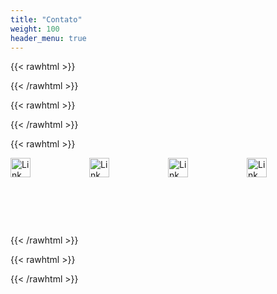 ```yaml
---
title: "Contato"
weight: 100
header_menu: true
---
```


{{< rawhtml >}}
<p style="clear: both"></p>
{{< /rawhtml >}}

{{< rawhtml >}}
<p style="clear: both"></p>
{{< /rawhtml >}}


{{< rawhtml >}}
<div style="display: flex; flex-directio: flex-end;  ">
    <a href="mailto:namirufba@ufba.br" target="_blank" style="width: 75%; margin: 0px;"><img src="/icones/email.png" alt="Link para email" width="50%"></a>
    <a href="https://www.facebook.com/namirufba" target="_blank" style="width:75%; margin: 0px;"><img src="/icones/facebook.png" alt="Link para facebook" width="50%"></a>
    <a href="https://www.instagram.com/namirufba" target="_blank" style="width:75%; margin: 0px;"><img src="/icones/instagram.png" alt="Link para instagram" width="50%"></a>
    <a href="http://bit.ly/NAMIRUFBA" target="_blank" style="width:75%; margin: 0px;"><img src="/icones/youtube.png" alt="Link para youtube" width="50%"></a>
</div>
{{< /rawhtml >}}


{{< rawhtml >}}
<p style="clear: both"></p>
{{< /rawhtml >}}
